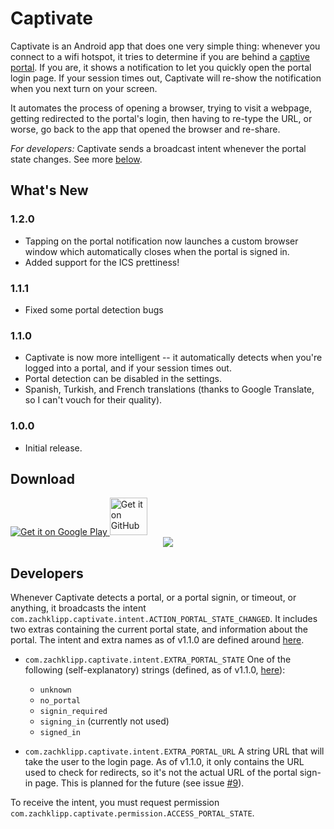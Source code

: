 # Captivate

Captivate is an Android app that does one very simple thing: whenever you connect to a wifi hotspot, it tries to determine if you are behind a [captive portal](http://en.wikipedia.org/wiki/Captive_portal). If you are, it shows a notification to let you quickly open the portal login page. If your session times out, Captivate will re-show the notification when you next turn on your screen.

It automates the process of opening a browser, trying to visit a webpage, getting redirected to the portal's login, then having to re-type the URL, or worse, go back to the app that opened the browser and re-share.

*For developers:* Captivate sends a broadcast intent whenever the portal state changes. See more [below](#developers).

## What's New

### 1.2.0

*   Tapping on the portal notification now launches a custom browser window which automatically closes when the portal is signed in.
*   Added support for the ICS prettiness!

### 1.1.1

*   Fixed some portal detection bugs

### 1.1.0

*   Captivate is now more intelligent -- it automatically detects when you're logged into a portal, and if your session times out.
*   Portal detection can be disabled in the settings.
*   Spanish, Turkish, and French translations (thanks to Google Translate, so I can't vouch for their quality).

### 1.0.0

- Initial release.

## Download

<a href="http://play.google.com/store/apps/details?id=com.zachklipp.captivate">
  <img alt="Get it on Google Play"
       src="http://www.android.com/images/brand/get_it_on_play_logo_large.png" />
</a>
<a href="https://github.com/zach-klippenstein/captivate/downloads">
    <img alt="Get it on GitHub" height="60px"
         src="https://assets.github.com/images/modules/header/logo.png" />
</a>

<div style="text-align: center;">
    <img src="https://chart.googleapis.com/chart?cht=qr&chs=300x300&chl=https://github.com/zach-klippenstein/captivate%23download" />
</div>

## Developers

Whenever Captivate detects a portal, or a portal signin, or timeout, or anything, it broadcasts the intent `com.zachklipp.captivate.intent.ACTION_PORTAL_STATE_CHANGED`. It includes two extras containing the current portal state, and information about the portal. The intent and extra names as of v1.1.0 are defined around [here](https://github.com/zach-klippenstein/captivate/blob/fec8245d90de1e23788ce8924577d24597db3ff2/src/src/com/zachklipp/captivate/service/PortalDetectorService.java#L34).

*   `com.zachklipp.captivate.intent.EXTRA_PORTAL_STATE`
    One of the following (self-explanatory) strings (defined, as of v1.1.0, [here](https://github.com/zach-klippenstein/captivate/blob/fec8245d90de1e23788ce8924577d24597db3ff2/src/src/com/zachklipp/captivate/state_machine/PortalStateMachine.java#L23)):
    *   `unknown`
    *   `no_portal`
    *   `signin_required`
    *   `signing_in` (currently not used)
    *   `signed_in`

*   `com.zachklipp.captivate.intent.EXTRA_PORTAL_URL`
    A string URL that will take the user to the login page. As of v1.1.0, it only contains the URL used to check for redirects, so it's not the actual URL of the portal sign-in page. This is planned for the future (see issue [#9](https://github.com/zach-klippenstein/captivate/issues/9)).

To receive the intent, you must request permission `com.zachklipp.captivate.permission.ACCESS_PORTAL_STATE`.